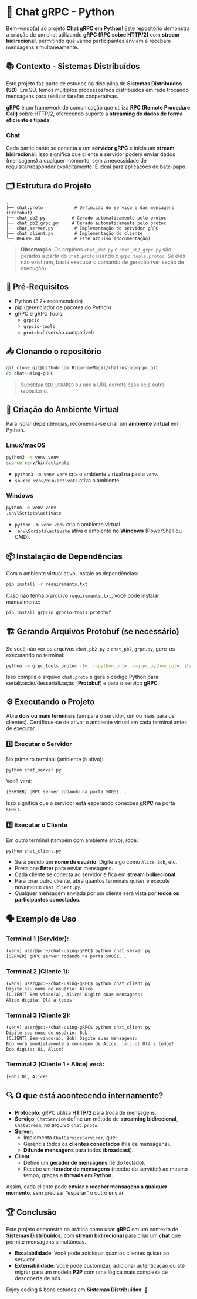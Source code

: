 # 🚀 Chat gRPC - Python

Bem-vindo(a) ao projeto **Chat gRPC em Python**! Este repositório demonstra a criação de um chat utilizando **gRPC (RPC sobre HTTP/2)** com **stream bidirecional**, permitindo que vários participantes enviem e recebam mensagens simultaneamente.

## 📚 Contexto - Sistemas Distribuídos

Este projeto faz parte de estudos na disciplina de **Sistemas Distribuídos (SD)**. Em SD, temos múltiplos processos/nós distribuídos em rede trocando mensagens para realizar tarefas cooperativas.

**gRPC** é um framework de comunicação que utiliza **RPC (Remote Procedure Call)** sobre HTTP/2, oferecendo suporte a **streaming de dados de forma eficiente e tipada**.

### Chat
Cada participante se conecta a um **servidor gRPC** e inicia um **stream bidirecional**. Isso significa que cliente e servidor podem enviar dados (mensagens) a qualquer momento, sem a necessidade de requisitar/responder explicitamente. É ideal para aplicações de bate-papo.

## 🗂 Estrutura do Projeto

```
.
├── chat.proto            # Definição do serviço e das mensagens (Protobuf)
├── chat_pb2.py          # Gerado automaticamente pelo protoc
├── chat_pb2_grpc.py     # Gerado automaticamente pelo protoc
├── chat_server.py        # Implementação do servidor gRPC
├── chat_client.py        # Implementação do cliente
└── README.md             # Este arquivo (documentação)
```

> **Observação**: Os arquivos `chat_pb2.py` e `chat_pb2_grpc.py` são gerados a partir do `chat.proto` usando o `grpc_tools.protoc`. Se eles não existirem, basta executar o comando de geração (ver seção de execução).

## 🔧 Pré-Requisitos

- Python (3.7+ recomendado)
- pip (gerenciador de pacotes do Python)
- gRPC e gRPC Tools:
  - `grpcio`
  - `grpcio-tools`
  - `protobuf` (versão compatível)

## 📥 Clonando o repositório

```bash
git clone git@github.com:RiquelmeMagal/chat-using-grpc.git
cd chat-using-gRPC
```

> Substitua `SEU_USUARIO` ou use a URL correta caso seja outro repositório.

## 🐍 Criação do Ambiente Virtual

Para isolar dependências, recomenda-se criar um **ambiente virtual** em Python.

### Linux/macOS

```bash
python3 -m venv venv
source venv/bin/activate
```

- `python3 -m venv venv` cria o ambiente virtual na pasta `venv`.
- `source venv/bin/activate` ativa o ambiente.

### Windows

```bash
python -m venv venv
.env\Scripts\activate
```

- `python -m venv venv` cria o ambiente virtual.
- `.env\Scripts\activate` ativa o ambiente no **Windows** (PowerShell ou CMD).

## 📦 Instalação de Dependências

Com o ambiente virtual ativo, instale as dependências:

```bash
pip install -r requirements.txt
```

Caso não tenha o arquivo `requirements.txt`, você pode instalar manualmente:

```bash
pip install grpcio grpcio-tools protobuf
```

## 🏗 Gerando Arquivos Protobuf (se necessário)

Se você não ver os arquivos `chat_pb2.py` e `chat_pb2_grpc.py`, gere-os executando no terminal:

```bash
python -m grpc_tools.protoc -I=. --python_out=. --grpc_python_out=. chat.proto
```

Isso compila o arquivo `chat.proto` e gera o código Python para serialização/desserialização (**Protobuf**) e para o serviço **gRPC**.

## ⚙️ Executando o Projeto

Abra **dois ou mais terminais** (um para o servidor, um ou mais para os clientes). Certifique-se de ativar o ambiente virtual em cada terminal antes de executar.

### 1️⃣ Executar o Servidor

No primeiro terminal (ambiente já ativo):

```bash
python chat_server.py
```

Você verá:

```bash
[SERVER] gRPC server rodando na porta 50051...
```

Isso significa que o servidor está esperando conexões **gRPC** na porta `50051`.

### 2️⃣ Executar o Cliente

Em outro terminal (também com ambiente ativo), rode:

```bash
python chat_client.py
```

- Será pedido um **nome de usuário**. Digite algo como `Alice`, `Bob`, etc.
- Pressione **Enter** para enviar mensagens.
- Cada cliente se conecta ao servidor e fica em **stream bidirecional**.
- Para criar outro cliente, abra quantos terminais quiser e execute novamente `chat_client.py`.
- Qualquer mensagem enviada por um cliente será vista por **todos os participantes conectados**.

## 🗣 Exemplo de Uso

### Terminal 1 (Servidor):

```bash
(venv) user@pc:~/chat-using-gRPC$ python chat_server.py
[SERVER] gRPC server rodando na porta 50051...
```

### Terminal 2 (Cliente 1):

```bash
(venv) user@pc:~/chat-using-gRPC$ python chat_client.py
Digite seu nome de usuário: Alice
[CLIENT] Bem-vindo(a), Alice! Digite suas mensagens:
Alice digita: Olá a todos!
```

### Terminal 3 (Cliente 2):

```bash
(venv) user@pc:~/chat-using-gRPC$ python chat_client.py
Digite seu nome de usuário: Bob
[CLIENT] Bem-vindo(a), Bob! Digite suas mensagens:
Bob verá imediatamente a mensagem de Alice: [Alice] Olá a todos!
Bob digita: Oi, Alice!
```

### Terminal 2 (Cliente 1 - Alice) verá:

```bash
[Bob] Oi, Alice!
```

## 🔍 O que está acontecendo internamente?

- **Protocolo**: gRPC utiliza **HTTP/2** para troca de mensagens.
- **Serviço**: `ChatService` define um método de **streaming bidirecional**, `ChatStream`, no arquivo `chat.proto`.
- **Server**:
  - Implementa `ChatServiceServicer`, que:
  - Gerencia todos os **clientes conectados** (fila de mensagens).
  - **Difunde mensagens** para todos (**broadcast**).
- **Client**:
  - Define um **gerador de mensagens** (lê do teclado).
  - Recebe um **iterador de mensagens** (recebe do servidor) ao mesmo tempo, graças a **threads em Python**.

Assim, cada cliente pode **enviar e receber mensagens a qualquer momento**, sem precisar “esperar” o outro enviar.

## 🏆 Conclusão

Este projeto demonstra na prática como usar **gRPC** em um contexto de **Sistemas Distribuídos**, com **stream bidirecional** para criar um **chat** que permite mensagens simultâneas.

- **Escalabilidade**: Você pode adicionar quantos clientes quiser ao servidor.
- **Extensibilidade**: Você pode customizar, adicionar autenticação ou até migrar para um modelo **P2P** com uma lógica mais complexa de descoberta de nós.


Enjoy coding & bons estudos em **Sistemas Distribuídos**! 🚀
